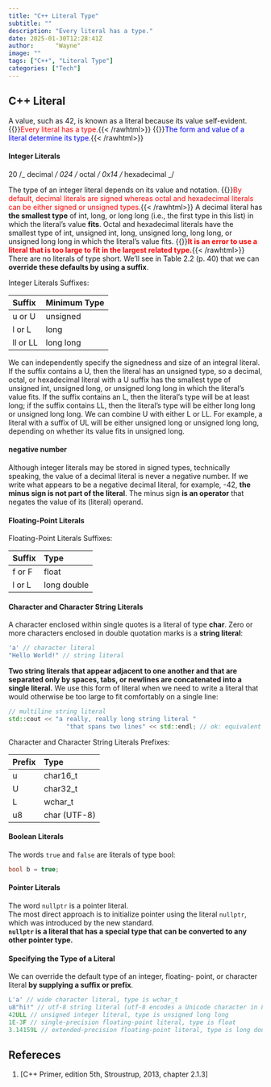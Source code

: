 ```yaml
---
title: "C++ Literal Type"
subtitle: ""
description: "Every literal has a type."
date: 2025-01-30T12:28:41Z
author:      "Wayne"
image: ""
tags: ["C++", "Literal Type"]
categories: ["Tech"]
---
```


## C++ Literal

A value, such as 42, is known as a literal because its value self-evident.  
{{<rawhtml>}}<span style="color:red;">Every literal has a type.</span>{{< /rawhtml>}} {{<rawhtml>}}<span style="color:blue;">The form and value of a literal determine its type.</span>{{< /rawhtml>}}

#### Integer Literals

20 /_ decimal _/ 024 /_ octal _/ 0x14 /_ hexadecimal _/

The type of an integer literal depends on its value and notation. {{<rawhtml>}}<span style="color:red;">By default, decimal literals are signed whereas octal and hexadecimal literals can be either signed or unsigned types.</span>{{< /rawhtml>}} A decimal literal has **the smallest type** of int, long, or long long (i.e., the first type in this list) in which the literal’s value **fits**. Octal and hexadecimal literals have the smallest type of int, unsigned int, long, unsigned long, long long, or unsigned long long in which the literal’s value fits. {{<rawhtml>}}<span style="color:red;font-weight:bold;">It is an error to use a literal that is too large to fit in the largest related type.</span>{{< /rawhtml>}} There are no literals of type short. We’ll see in Table 2.2 (p. 40) that we can **override these defaults by using a suffix**.

Integer Literals Suffixes:

| Suffix   | Minimum Type |
| :------- | :----------- |
| u or U   | unsigned     |
| l or L   | long         |
| ll or LL | long long    |

We can independently specify the signedness and size of an integral literal. If the suffix contains a U, then the literal has an unsigned type, so a decimal, octal, or hexadecimal literal with a U suffix has the smallest type of unsigned int, unsigned long, or unsigned long long in which the literal’s value fits. If the suffix contains an L, then the literal’s type will be at least long; if the suffix contains LL, then the literal’s type will be either long long or unsigned long long. We can combine U with either L or LL. For example, a literal with a suffix of UL will be either unsigned long or unsigned long long, depending on whether its value fits in unsigned long.

#### negative number

Although integer literals may be stored in signed types, technically speaking, the value of a decimal literal is never a negative number. If we write what appears to be a negative decimal literal, for example, -42, **the minus sign is not part of the literal**. The minus sign **is an operator** that negates the value of its (literal) operand.

#### Floating-Point Literals

Floating-Point Literals Suffixes:

| Suffix | Type        |
| :----- | :---------- |
| f or F | float       |
| l or L | long double |

#### Character and Character String Literals

A character enclosed within single quotes is a literal of type **char**. Zero or more characters enclosed in double quotation marks is a **string literal**:

```cpp
'a' // character literal
"Hello World!" // string literal
```

**Two string literals that appear adjacent to one another and that are separated only
by spaces, tabs, or newlines are concatenated into a single literal.** We use this form of
literal when we need to write a literal that would otherwise be too large to fit
comfortably on a single line:

```cpp
// multiline string literal
std::cout << "a really, really long string literal "
                "that spans two lines" << std::endl; // ok: equivalent to one string literal
```

Character and Character String Literals Prefixes:

| Prefix | Type         |
| :----- | :----------- |
| u      | char16_t     |
| U      | char32_t     |
| L      | wchar_t      |
| u8     | char (UTF-8) |

#### Boolean Literals

The words `true` and `false` are literals of type bool:

```cpp
bool b = true;
```

#### Pointer Literals

The word `nullptr` is a pointer literal.  
The most direct approach is to initialize pointer using the literal `nullptr`, which was
introduced by the new standard.  
**`nullptr` is a literal that has a special type that can be converted to any other pointer type.**

#### Specifying the Type of a Literal

We can override the default type of an integer, floating- point, or character literal **by
supplying a suffix or prefix**.

```cpp
L'a' // wide character literal, type is wchar_t
u8"hi!" // utf-8 string literal (utf-8 encodes a Unicode character in 8 bits)
42ULL // unsigned integer literal, type is unsigned long long
1E-3F // single-precision floating-point literal, type is float
3.14159L // extended-precision floating-point literal, type is long double
```

## Refereces

1. [C++ Primer, edition 5th, Stroustrup, 2013, chapter 2.1.3]

